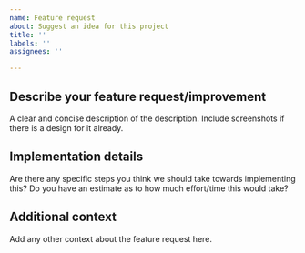 ```yaml
---
name: Feature request
about: Suggest an idea for this project
title: ''
labels: ''
assignees: ''

---
```


## Describe your feature request/improvement
A clear and concise description of the description. Include screenshots if there is a design for it already.

## Implementation details
Are there any specific steps you think we should take towards implementing this? Do you have an estimate as to how much effort/time this would take?

## Additional context
Add any other context about the feature request here.
